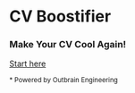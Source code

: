 # CV Boostifier

### Make Your CV Cool Again!

[Start here](https://outbrain.github.io/cv-boostifier/)

<sup>* Powered by Outbrain Engineering</sup>

